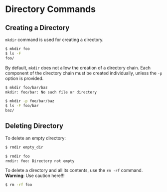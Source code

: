 # Directory Commands

## Creating a Directory
`mkdir` command is used for creating a directory.

```bash
$ mkdir foo
$ ls -F
foo/
```

By default, `mkdir` does not allow the creation of a directory chain.  Each component of the directory chain must be created individually, unless the `-p` option is provided.
```bash
$ mkdir foo/bar/baz
mkdir: foo/bar: No such file or directory

$ mkdir -p foo/bar/baz
$ ls -F foo/bar
baz/
```

## Deleting Directory
To delete an empty directory:
```bash
$ rmdir empty_dir

$ rmdir foo
rmdir: foo: Directory not empty
```

To delete a directory and all its contents, use the `rm -rf` command. **Warning**: Use caution here!!!
```bash
$ rm -rf foo
```
